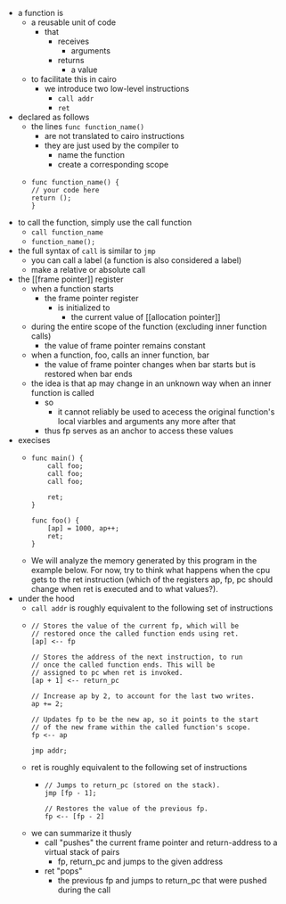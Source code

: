 - a function is
	- a reusable unit of code
		- that
			- receives
				- arguments
			- returns
				- a value
	- to facilitate this in cairo
		- we introduce two low-level instructions
			- `call addr`
			- `ret`
- declared as follows
	- the lines `func function_name()`
		- are not translated to cairo instructions
		- they are just used by the compiler to
			- name the function
			- create a corresponding scope
	- ```
	  func function_name() {
	  // your code here
	  return ();
	  }
	  ```
- to call the function, simply use the call function
	- `call function_name`
	- `function_name();`
- the full syntax of `call` is similar to `jmp`
	- you can call a label (a function is also considered a label)
	- make a relative or absolute call
- the [[frame pointer]] register
	- when a function starts
		- the frame pointer register
			- is initialized to
				- the current value of [[allocation pointer]]
	- during the entire scope of the function (excluding inner function calls)
		- the value of frame pointer remains constant
	- when a function, foo, calls an inner function, bar
		- the value of frame pointer changes when bar starts but is restored when bar ends
	- the idea is that ap may change in an unknown way when an inner function is called
		- so
			- it cannot reliably be used to acecess the original function's local viarbles and arguments any more after that
		- thus fp serves as an anchor to access these values
- execises
	- ```
	  func main() {
	      call foo;
	      call foo;
	      call foo;
	  
	      ret;
	  }
	  
	  func foo() {
	      [ap] = 1000, ap++;
	      ret;
	  }
	  ```
	- We will analyze the memory generated by this program in the example below. For now, try to think what happens when the cpu gets to the ret instruction (which of the registers ap, fp, pc should change when ret is executed and to what values?).
- under the hood
	- `call addr` is roughly equivalent to the following set of instructions
	- ```
	  // Stores the value of the current fp, which will be
	  // restored once the called function ends using ret.
	  [ap] <-- fp
	  
	  // Stores the address of the next instruction, to run
	  // once the called function ends. This will be
	  // assigned to pc when ret is invoked.
	  [ap + 1] <-- return_pc
	  
	  // Increase ap by 2, to account for the last two writes.
	  ap += 2;
	  
	  // Updates fp to be the new ap, so it points to the start
	  // of the new frame within the called function's scope.
	  fp <-- ap
	  
	  jmp addr;
	  
	  ```
	- ret is roughly equivalent to the following set of instructions
		- ```
		  // Jumps to return_pc (stored on the stack).
		  jmp [fp - 1];
		  
		  // Restores the value of the previous fp.
		  fp <-- [fp - 2]
		  ```
	- we can summarize it thusly
		- call "pushes" the current frame pointer and return-address to a virtual stack of pairs
			- fp, return_pc and jumps to the given address
		- ret "pops"
			- the previous fp and jumps to return_pc that were pushed during the call